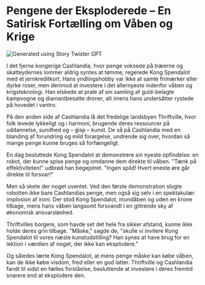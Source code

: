 # Pengene der Eksploderede – En Satirisk Fortælling om Våben og Krige
![Generated using Story Twister GPT](https://files.oaiusercontent.com/file-2wOhUhU2ciQsYJhT0tRj9Mgh?se=2024-02-21T22%3A52%3A48Z&sp=r&sv=2021-08-06&sr=b&rscc=max-age%3D31536000%2C%20immutable&rscd=attachment%3B%20filename%3Db9b90b6d-5db8-425e-9e2d-0705e342dcce.webp&sig=AvUins6EyNwAfmlpTWm%2BTqyAli7MT64jnG5uuqH8%2B30%3D "Generated using Story Twister GPT")

I det fjerne kongerige Cashlandia, hvor penge voksede på træerne og skatteydernes lommer aldrig syntes at tømme, regerede Kong Spendalot med et jernkreditkort. Hans yndlingshobby var ikke at samle frimærker eller dyrke roser, men derimod at investere i det allernyeste indenfor våben og krigsteknologi. Han elskede at prale af sin samling af guld-belagte kampvogne og diamantbesatte droner, alt imens hans undersåtter rystede på hovedet i vantro.

På den anden side af Cashlandia lå det fredelige landsbyen Thriftville, hvor folk levede lykkeligt og i harmoni, brugende deres ressourcer på uddannelse, sundhed og – gisp – kunst. De så på Cashlandia med en blanding af forundring og mild forargelse, undrende sig over, hvordan så mange penge kunne bruges så forfængeligt.

En dag besluttede Kong Spendalot at demonstrere sin nyeste opfindelse: en robot, der kunne spise penge og omdanne dem direkte til våben. "Tænk på effektiviteten!" udbrød han begejstret. "Ingen spild! Hvert eneste øre går direkte til forsvar!"

Men så skete der noget uventet. Ved den første demonstration slugte robotten ikke bare Cashlandias penge, men også sig selv i en spektakulær implosion af ironi. Der stod Kong Spendalot, mundåben og uden en krone tilbage, mens hans våben langsomt forsvandt i en glitrende sky af økonomisk ansvarsløshed.

Thriftvilles borgere, som havde set det hele fra sikker afstand, kunne ikke holde deres grin tilbage. "Måske," sagde de, "skulle vi invitere Kong Spendalot til vores næste kunstudstilling? Han synes at have brug for en lektion i værdien af noget, der ikke kan eksplodere."

Og således lærte Kong Spendalot, at mens penge måske kan købe våben, kan de ikke købe visdom, fred eller en god latter. Thriftville og Cashlandia fandt til sidst en fælles forståelse, besluttende at investere i deres fremtid snarere end at eksplodere den.